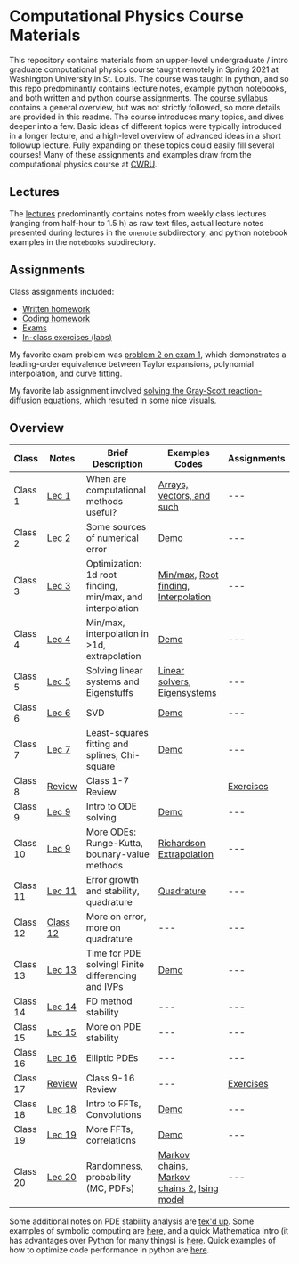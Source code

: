 # Computational Physics Course Materials

This repository contains materials from an upper-level undergraduate / intro graduate computational physics course taught remotely in Spring 2021 at Washington University in St. Louis.
The course was taught in python, and so this repo predominantly contains lecture notes, example python notebooks, and both written and python course assignments.
The [course syllabus](https://github.com/jbmertens/computational_physics/blob/main/syllabus.pdf) contains a general overview,
but was not strictly followed, so more details are provided in this readme. The course introduces many topics, and dives deeper into a few. Basic ideas of different topics were typically introduced in a longer lecture, and a high-level overview of advanced ideas in a short followup lecture. Fully expanding on these topics could easily fill several courses! Many of these assignments and examples draw from the computational physics course at [CWRU](https://github.com/cwru-phys-250).

## Lectures

The [lectures](https://github.com/jbmertens/computational_physics/tree/main/lectures) predominantly contains
notes from weekly class lectures (ranging from half-hour to 1.5 h) as raw text files, actual lecture notes presented during lectures in the `onenote` subdirectory, and
python notebook examples in the `notebooks` subdirectory.

## Assignments

Class assignments included:

 - [Written homework](https://github.com/jbmertens/computational_physics/tree/main/assignments/hw_nb)
 - [Coding homework](https://github.com/jbmertens/computational_physics/tree/main/assignments/hw_nb)
 - [Exams](https://github.com/jbmertens/computational_physics/tree/main/assignments/exams)
 - [In-class exercises (labs)](https://github.com/jbmertens/computational_physics/tree/main/assignments/labs)

My favorite exam problem was [problem 2 on exam 1](https://github.com/jbmertens/computational_physics/blob/main/assignments/exams/midterm1.pdf), which
demonstrates a leading-order equivalence between Taylor expansions, polynomial interpolation, and curve fitting.

My favorite lab assignment involved [solving the Gray-Scott reaction-diffusion equations](https://github.com/jbmertens/computational_physics/blob/main/assignments/labs/lab7_sol.ipynb),
which resulted in some nice visuals.

## Overview

| Class | Notes | Brief Description | Examples Codes | Assignments |
| --- | --- | --- | --- | --- |
| Class 1 | [Lec 1](https://github.com/jbmertens/computational_physics/blob/main/lectures/onenote/Week%201%20-%20Monday.pdf) | When are computational methods useful? | [Arrays, vectors, and such](https://github.com/jbmertens/computational_physics/blob/main/lectures/notebooks/Arrays_Vectors.ipynb) | --- |
| Class 2 | [Lec 2](https://github.com/jbmertens/computational_physics/blob/main/lectures/onenote/Week%201%20-%20Friday.pdf) | Some sources of numerical error | [Demo](https://github.com/jbmertens/computational_physics/blob/main/lectures/notebooks/Numbers_and_Precision.ipynb) | --- |
| Class 3 | [Lec 3](https://github.com/jbmertens/computational_physics/blob/main/lectures/onenote/Week%202%20-%20Monday.pdf) | Optimization: 1d root finding, min/max, and interpolation | [Min/max](https://github.com/jbmertens/computational_physics/blob/main/lectures/notebooks/Animated_Root_Finding.ipynb), [Root finding](https://github.com/jbmertens/computational_physics/blob/main/lectures/notebooks/Root_Finding.ipynb), [Interpolation](https://github.com/jbmertens/computational_physics/blob/main/lectures/notebooks/Interpolation.ipynb) | --- |
| Class 4 | [Lec 4](https://github.com/jbmertens/computational_physics/blob/main/lectures/onenote/Week%202%20-%20Friday.pdf) | Min/max, interpolation in >1d, extrapolation | [Demo](https://github.com/jbmertens/computational_physics/blob/main/lectures/notebooks/Multidimensional_Optimization_Interpolation.ipynb) | --- |
| Class 5 | [Lec 5](https://github.com/jbmertens/computational_physics/blob/main/lectures/onenote/Week%203%20-%20Monday.pdf) | Solving linear systems and Eigenstuffs | [Linear solvers](https://github.com/jbmertens/computational_physics/blob/main/lectures/notebooks/Linear_Equations.ipynb), [Eigensystems](https://github.com/jbmertens/computational_physics/blob/main/lectures/notebooks/Eigenvalues.ipynb) | --- |
| Class 6 | [Lec 6](https://github.com/jbmertens/computational_physics/blob/main/lectures/onenote/Week%203%20-%20Friday.pdf) | SVD | [Demo](https://github.com/jbmertens/computational_physics/blob/main/lectures/notebooks/SVD.ipynb) | --- |
| Class 7 | [Lec 7](https://github.com/jbmertens/computational_physics/blob/main/lectures/onenote/Week%204%20-%20Monday.pdf) | Least-squares fitting and splines, Chi-square | [Demo](https://github.com/jbmertens/computational_physics/blob/main/lectures/notebooks/Curve_Fitting.ipynb) | --- |
| Class 8 | [Review](https://github.com/jbmertens/computational_physics/blob/main/lectures/onenote/Week%205%20-%20Monday.pdf) | Class 1-7 Review |  | [Exercises](https://github.com/jbmertens/computational_physics/blob/main/lectures/notebooks/Review1.ipynb) |
| Class 9 | [Lec 9](https://github.com/jbmertens/computational_physics/blob/main/lectures/onenote/Week%206%20-%20Monday.pdf) | Intro to ODE solving | [Demo](https://github.com/jbmertens/computational_physics/blob/main/lectures/notebooks/ODEs.ipynb) | --- |
| Class 10 | [Lec 9](https://github.com/jbmertens/computational_physics/blob/main/lectures/onenote/Week%206%20-%20Friday.pdf) | More ODEs: Runge-Kutta, bounary-value methods | [Richardson Extrapolation](https://github.com/jbmertens/computational_physics/blob/main/lectures/notebooks/Richardson_Extrapolation.ipynb) | --- |
| Class 11 | [Lec 11](https://github.com/jbmertens/computational_physics/blob/main/lectures/onenote/Week%207%20-%20Monday.pdf) | Error growth and stability, quadrature | [Quadrature](https://github.com/jbmertens/computational_physics/blob/main/lectures/notebooks/Numerical_Integration.ipynb) | --- |
| Class 12 | [Class 12](https://github.com/jbmertens/computational_physics/blob/main/lectures/onenote/Week%207%20-%20Friday.pdf) | More on error, more on quadrature | --- | --- |
| Class 13 | [Lec 13](https://github.com/jbmertens/computational_physics/blob/main/lectures/onenote/Week%208%20-%20Monday.pdf) | Time for PDE solving! Finite differencing and IVPs | [Demo](https://github.com/jbmertens/computational_physics/blob/main/lectures/notebooks/PDE_Integration.ipynb) | --- |
| Class 14 | [Lec 14](https://github.com/jbmertens/computational_physics/blob/main/lectures/onenote/Week%208%20-%20Friday.pdf) | FD method stability | --- | --- |
| Class 15 | [Lec 15](https://github.com/jbmertens/computational_physics/blob/main/lectures/onenote/Week%209%20-%20Friday.pdf) | More on PDE stability | --- | --- |
| Class 16 | [Lec 16](https://github.com/jbmertens/computational_physics/blob/main/lectures/onenote/Week%209%20-%20Monday.pdf) | Elliptic PDEs | --- | --- |
| Class 17 | [Review](https://github.com/jbmertens/computational_physics/blob/main/lectures/onenote/Week%2010%20-%20Monday.pdf) | Class 9-16 Review | --- | [Exercises](https://github.com/jbmertens/computational_physics/blob/main/lectures/notebooks/Review-2.ipynb) |
| Class 18 | [Lec 18](https://github.com/jbmertens/computational_physics/blob/main/lectures/onenote/Week%2011%20-%20Monday.pdf) | Intro to FFTs, Convolutions | [Demo](https://github.com/jbmertens/computational_physics/blob/main/lectures/notebooks/Convolutions.ipynb) | --- |
| Class 19 | [Lec 19](https://github.com/jbmertens/computational_physics/blob/main/lectures/onenote/Week%2011%20-%20Friday.pdf) | More FFTs, correlations | [Demo](https://github.com/jbmertens/computational_physics/blob/main/lectures/notebooks/FFT.ipynb) | --- |
| Class 20 | [Lec 20](https://github.com/jbmertens/computational_physics/blob/main/lectures/onenote/Week%2013%20-%20Monday.pdf) | Randomness, probability (MC, PDFs) | [Markov chains](https://github.com/jbmertens/computational_physics/blob/main/lectures/notebooks/Monte_Carlo.ipynb), [Markov chains 2](https://github.com/jbmertens/computational_physics/blob/main/lectures/notebooks/randomness.ipynb), [Ising model](https://github.com/jbmertens/computational_physics/blob/main/lectures/notebooks/Ising.ipynb) | --- |

Some additional notes on PDE stability analysis are [tex'd up](https://github.com/jbmertens/computational_physics/blob/main/lectures/tex/VonNeumann.pdf).
Some examples of symbolic computing are [here](https://github.com/jbmertens/computational_physics/blob/main/lectures/notebooks/Sympy.ipynb),
and a quick Mathematica intro (it has advantages over Python for many things) is [here](https://github.com/jbmertens/computational_physics/blob/main/lectures/notebooks/MathematicaExamples.nb).
Quick examples of how to optimize code performance in python are [here](https://github.com/jbmertens/computational_physics/blob/main/lectures/notebooks/Performance.ipynb).
